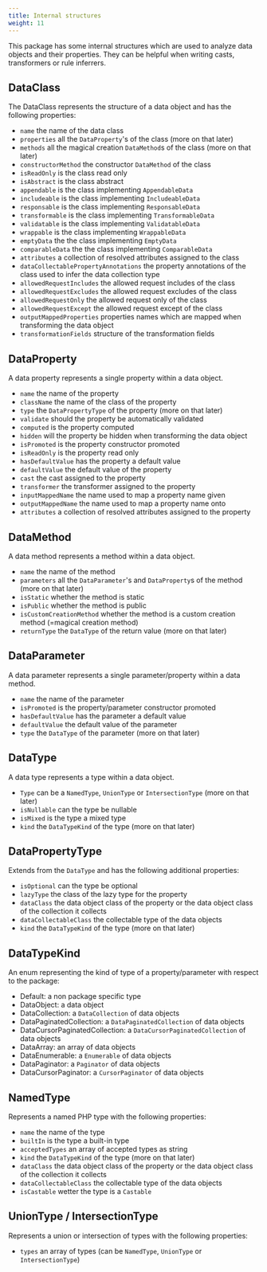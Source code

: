 ```yaml
---
title: Internal structures
weight: 11
---
```


This package has some internal structures which are used to analyze data objects and their properties. They can be
helpful when writing casts, transformers or rule inferrers.

## DataClass

The DataClass represents the structure of a data object and has the following properties:

- `name` the name of the data class
- `properties` all the `DataProperty`'s of the class (more on that later)
- `methods` all the magical creation `DataMethod`s of the class (more on that later)
- `constructorMethod` the constructor `DataMethod` of the class
- `isReadOnly` is the class read only
- `isAbstract` is the class abstract
- `appendable` is the class implementing `AppendableData`
- `includeable` is the class implementing `IncludeableData`
- `responsable` is the class implementing `ResponsableData`
- `transformable` is the class implementing `TransformableData`
- `validatable` is the class implementing `ValidatableData`
- `wrappable` is the class implementing `WrappableData`
- `emptyData` the the class implementing `EmptyData`
- `comparableData` the the class implementing `ComparableData`
- `attributes` a collection of resolved attributes assigned to the class
- `dataCollectablePropertyAnnotations` the property annotations of the class used to infer the data collection type
- `allowedRequestIncludes` the allowed request includes of the class
- `allowedRequestExcludes` the allowed request excludes of the class
- `allowedRequestOnly` the allowed request only of the class
- `allowedRequestExcept` the allowed request except of the class
- `outputMappedProperties` properties names which are mapped when transforming the data object
- `transformationFields` structure of the transformation fields

## DataProperty

A data property represents a single property within a data object.

- `name` the name of the property
- `className` the name of the class of the property
- `type` the `DataPropertyType` of the property (more on that later)
- `validate` should the property be automatically validated
- `computed` is the property computed
- `hidden` will the property be hidden when transforming the data object
- `isPromoted` is the property constructor promoted
- `isReadOnly` is the property read only
- `hasDefaultValue` has the property a default value
- `defaultValue` the default value of the property
- `cast` the cast assigned to the property
- `transformer` the transformer assigned to the property
- `inputMappedName` the name used to map a property name given
- `outputMappedName` the name used to map a property name onto
- `attributes` a collection of resolved attributes assigned to the property

## DataMethod

A data method represents a method within a data object.

- `name` the name of the method
- `parameters` all the `DataParameter`'s and `DataProperty`s of the method (more on that later)
- `isStatic` whether the method is static
- `isPublic` whether the method is public
- `isCustomCreationMethod` whether the method is a custom creation method (=magical creation method)
- `returnType` the `DataType` of the return value (more on that later)

## DataParameter

A data parameter represents a single parameter/property within a data method.

- `name` the name of the parameter
- `isPromoted` is the property/parameter constructor promoted
- `hasDefaultValue` has the parameter a default value
- `defaultValue` the default value of the parameter
- `type` the `DataType` of the parameter (more on that later)

## DataType

A data type represents a type within a data object.

- `Type` can be a `NamedType`, `UnionType` or `IntersectionType` (more on that later)
- `isNullable` can the type be nullable
- `isMixed` is the type a mixed type
- `kind` the `DataTypeKind` of the type (more on that later)

## DataPropertyType

Extends from the `DataType` and has the following additional properties:

- `isOptional` can the type be optional
- `lazyType` the class of the lazy type for the property
- `dataClass` the data object class of the property or the data object class of the collection it collects
- `dataCollectableClass` the collectable type of the data objects
- `kind` the `DataTypeKind` of the type (more on that later)

## DataTypeKind

An enum representing the kind of type of a property/parameter with respect to the package:

- Default: a non package specific type
- DataObject: a data object
- DataCollection: a `DataCollection` of data objects
- DataPaginatedCollection: a `DataPaginatedCollection` of data objects
- DataCursorPaginatedCollection: a `DataCursorPaginatedCollection` of data objects
- DataArray: an array of data objects
- DataEnumerable: a `Enumerable` of data objects
- DataPaginator: a `Paginator` of data objects
- DataCursorPaginator: a `CursorPaginator` of data objects

## NamedType

Represents a named PHP type with the following properties:

- `name` the name of the type
- `builtIn` is the type a built-in type
- `acceptedTypes` an array of accepted types as string
- `kind` the `DataTypeKind` of the type (more on that later)
- `dataClass` the data object class of the property or the data object class of the collection it collects
- `dataCollectableClass` the collectable type of the data objects
- `isCastable` wetter the type is a `Castable`

## UnionType / IntersectionType

Represents a union or intersection of types with the following properties:

- `types` an array of types (can be `NamedType`, `UnionType` or `IntersectionType`)

